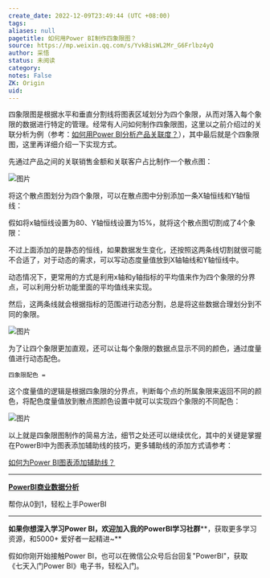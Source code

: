 ```yaml
---
create_date: 2022-12-09T23:49:44 (UTC +08:00)
tags: 
aliases: null
pagetitle: 如何用Power BI制作四象限图？
source: https://mp.weixin.qq.com/s/YvkBisWL2Mr_G6Frlbz4yQ
author: 采悟
status: 未阅读
category: 
notes: False
ZK: Origin
uid: 
---
```


四象限图是根据水平和垂直分割线将图表区域划分为四个象限，从而对落入每个象限的数据进行特定的管理。经常有人问如何制作四象限图，这里以之前介绍过的关联分析为例（参考：[如何用Power BI分析产品关联度？](http://mp.weixin.qq.com/s?__biz=MzA4MzQwMjY4MA==&mid=2484068422&idx=1&sn=218b3a331f4ea648d4c3e2d0e05701e4&chksm=8e0c4a91b97bc387219523f5ae09fa32e60a8c04b3d02bbdc2763bd6e72ae09f32f1ee1b4e7d&scene=21#wechat_redirect)），其中最后就是个四象限图，这里再详细介绍一下实现方式。

先通过产品之间的关联销售金额和关联客户占比制作一个散点图：

![图片](https://mmbiz.qpic.cn/mmbiz_png/aHEbZtANQJMHX44XBicjxxae6egOtwicZA4pGLN7Bret6V97W5ic4f8HWuIicF0YHiavMd80lPBCFDfVa9qGkLZ0sLg/640?wx_fmt=png&wxfrom=5&wx_lazy=1&wx_co=1)

将这个散点图划分为四个象限，可以在散点图中分别添加一条X轴恒线和Y轴恒线：

假如将x轴恒线设置为80、Y轴恒线设置为15%，就将这个散点图切割成了4个象限：  

不过上面添加的是静态的恒线，如果数据发生变化，还按照这两条线切割就很可能不合适了，对于动态的需求，可以写动态度量值放到X轴轴线和Y轴恒线中。

动态情况下，更常用的方式是利用x轴和y轴指标的平均值来作为四个象限的分界点，可以利用分析功能里面的平均值线来实现。  

然后，这两条线就会根据指标的范围进行动态分割，总是将这些数据合理划分到不同的象限。

![图片](https://mmbiz.qpic.cn/mmbiz_gif/aHEbZtANQJMHX44XBicjxxae6egOtwicZAicnRaj7Jrooib92U6SLsJoiadmrLb84TQLicHRL0ibtZ4pxPyDfopt58siaw/640?wx_fmt=gif&wxfrom=5&wx_lazy=1)

为了让四个象限更加直观，还可以让每个象限的数据点显示不同的颜色，通过度量值进行动态配色。

```
四象限配色 = 
```

这个度量值的逻辑是根据四象限的分界点，判断每个点的所属象限来返回不同的颜色，将配色度量值放到散点图颜色设置中就可以实现四个象限的不同配色：

![图片](https://mmbiz.qpic.cn/mmbiz_png/aHEbZtANQJMHX44XBicjxxae6egOtwicZA2icoq1rCEibx3MsYc97bI2SWXUJWhKuRAf7aFb6lOC2jaXOicgyUXicI5g/640?wx_fmt=png&wxfrom=5&wx_lazy=1&wx_co=1)

以上就是四象限图制作的简易方法，细节之处还可以继续优化，其中的关键是掌握在PowerBI中为图表添加辅助线的技巧，更多辅助线的添加方式请参考：  

[如何为Power BI图表添加辅助线？](http://mp.weixin.qq.com/s?__biz=MzA4MzQwMjY4MA==&mid=2484081759&idx=1&sn=544a5ba816946c932f74b13434f4326b&chksm=8e13be88b964379ec42109ca8c01c5bc4ce37aa29b8a0dfbbabc688d7acd31b231e7867f3d6f&scene=21#wechat_redirect)  

___

[**PowerBI商业数据分析**](http://mp.weixin.qq.com/s?__biz=MzA4MzQwMjY4MA==&mid=2484074987&idx=1&sn=5cf4ba4b683ee9136bb7a26f6e9bcf01&chksm=8e0c533cb97bda2add48a4576b9c1e230249a5a4160dd93cd677a37ea21d26fc9cc26fc4cb1c&scene=21#wechat_redirect)

帮你从0到1，轻松上手PowerBI

___

**如果你想深入学习Power BI，欢迎加入我的PowerBI学习社群****，获取更多学习资源，和5000+ 爱好者一起精进~**

假如你刚开始接触Power BI，也可以在微信公众号后台回复"PowerBI"，获取《七天入门Power BI》电子书，轻松入门。

